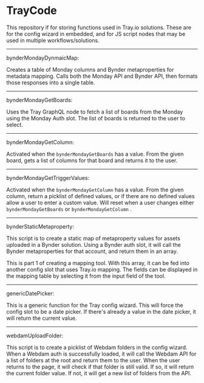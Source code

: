 # TrayCode

This repository if for storing functions used in Tray.io solutions. These are for the config wizard in embedded, and for JS script nodes that may be used in multiple workflows/solutions.

---

bynderMondayDynmaicMap:

Creates a table of Monday columns and Bynder metaproperties for metadata mapping. Calls both the Monday API and Bynder API, then formats those responses into a single table.

---

bynderMondayGetBoards:

Uses the Tray GraphQL node to fetch a list of boards from the Monday using the Monday Auth slot. The list of boards is returned to the user to select.

---

bynderMondayGetColumn:

Activated when the `bynderMondayGetBoards` has a value. From the given board, gets a list of columns for that board and returns it to the user.

---

bynderMondayGetTriggerValues:

Activated when the `bynderMondayGetColumn` has a value. From the given column, return a picklist of defined values, or if there are no defined values allow a user to enter a custom value. Will reset when a user changes either `bynderMondayGetBoards` or `bynderMondayGetColumn` .

---

bynderStaticMetaproperty:

This script is to create a static map of metaproperty values for assets uploaded in a Bynder solution. Using a Bynder auth slot, it will call the Bynder metaproperties for that account, and return them in an array.

This is part 1 of creating a mapping tool. With this array, it can be fed into another config slot that uses Tray.io mapping. The fields can be displayed in the mapping table by selecting it from the input field of the tool.

---

genericDatePicker:

This is a generic function for the Tray config wizard. This will force the config slot to be a date picker. If there's already a value in the date picker, it will return the current value.

---

webdamUploadFolder:

This script is to create a picklist of Webdam folders in the config wizard. When a Webdam auth is successfully loaded, it will call the Webdam API for a list of folders at the root and return them to the user. When the user returns to the page, it will check if that folder is still valid. If so, it will return the current folder value. If not, it will get a new list of folders from the API.
